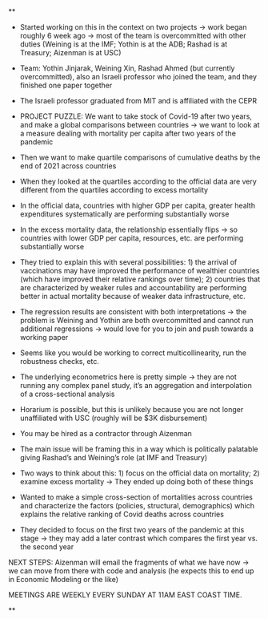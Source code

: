 
**

- Started working on this in the context on two projects → work began roughly 6 week ago → most of the team is overcommitted with other duties (Weining is at the IMF; Yothin is at the ADB; Rashad is at Treasury; Aizenman is at USC)
  
- Team: Yothin Jinjarak, Weining Xin, Rashad Ahmed (but currently overcommitted), also an Israeli professor who joined the team, and they finished one paper together
  

- The Israeli professor graduated from MIT and is affiliated with the CEPR

- PROJECT PUZZLE: We want to take stock of Covid-19 after two years, and make a global comparisons between countries → we want to look at a measure dealing with mortality per capita after two years of the pandemic
  
- Then we want to make quartile comparisons of cumulative deaths by the end of 2021 across countries
  

- When they looked at the quartiles according to the official data are very different from the quartiles according to excess mortality

- In the official data, countries with higher GDP per capita, greater health expenditures systematically are performing substantially worse
  
- In the excess mortality data, the relationship essentially flips → so countries with lower GDP per capita, resources, etc. are performing substantially worse
  

- They tried to explain this with several possibilities: 1) the arrival of vaccinations may have improved the performance of wealthier countries (which have improved their relative rankings over time); 2) countries that are characterized by weaker rules and accountability are performing better in actual mortality because of weaker data infrastructure, etc.
  
- The regression results are consistent with both interpretations → the problem is Weining and Yothin are both overcommitted and cannot run additional regressions → would love for you to join and push towards a working paper
  

- Seems like you would be working to correct multicollinearity, run the robustness checks, etc.
  
- The underlying econometrics here is pretty simple → they are not running any complex panel study, it’s an aggregation and interpolation of a cross-sectional analysis
  

- Horarium is possible, but this is unlikely because you are not longer unaffiliated with USC (roughly will be $3K disbursement)
  
- You may be hired as a contractor through Aizenman
  

- The main issue will be framing this in a way which is politically palatable giving Rashad’s and Weining’s role (at IMF and Treasury)

- Two ways to think about this: 1) focus on the official data on mortality; 2) examine excess mortality → They ended up doing both of these things
  
- Wanted to make a simple cross-section of mortalities across countries and characterize the factors (policies, structural, demographics) which explains the relative ranking of Covid deaths across countries
  
- They decided to focus on the first two years of the pandemic at this stage → they may add a later contrast which compares the first year vs. the second year
  

NEXT STEPS: Aizenman will email the fragments of what we have now → we can move from there with code and analysis (he expects this to end up in Economic Modeling or the like)

MEETINGS ARE WEEKLY EVERY SUNDAY AT 11AM EAST COAST TIME.

**
